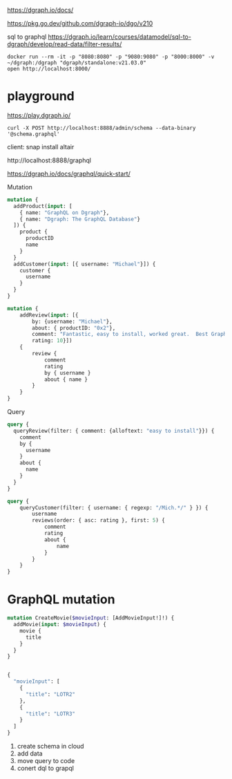 https://dgraph.io/docs/

https://pkg.go.dev/github.com/dgraph-io/dgo/v210

sql to graphql
https://dgraph.io/learn/courses/datamodel/sql-to-dgraph/develop/read-data/filter-results/


```shell
docker run --rm -it -p "8080:8080" -p "9080:9080" -p "8000:8000" -v ~/dgraph:/dgraph "dgraph/standalone:v21.03.0"
open http://localhost:8000/
```

# playground
https://play.dgraph.io/

```shell
curl -X POST http://localhost:8888/admin/schema --data-binary '@schema.graphql'
```

client:
snap install altair



http://localhost:8888/graphql

https://dgraph.io/docs/graphql/quick-start/

Mutation
```graphql
mutation {
  addProduct(input: [
    { name: "GraphQL on Dgraph"},
    { name: "Dgraph: The GraphQL Database"}
  ]) {
    product {
      productID
      name
    }
  }
  addCustomer(input: [{ username: "Michael"}]) {
    customer {
      username
    }
  }
}
```
```graphql
mutation {
    addReview(input: [{
        by: {username: "Michael"},
        about: { productID: "0x2"},
        comment: "Fantastic, easy to install, worked great.  Best GraphQL server available",
        rating: 10}])
    {
        review {
            comment
            rating
            by { username }
            about { name }
        }
    }
}
```

Query
```graphql
query {
  queryReview(filter: { comment: {alloftext: "easy to install"}}) {
    comment
    by {
      username
    }
    about {
      name
    }
  }
}
```

```graphql
query {
    queryCustomer(filter: { username: { regexp: "/Mich.*/" } }) {
        username
        reviews(order: { asc: rating }, first: 5) {
            comment
            rating
            about {
                name
            }
        }
    }
}
```

# GraphQL mutation
```graphql
mutation CreateMovie($movieInput: [AddMovieInput!]!) {
  addMovie(input: $movieInput) {
    movie {
      title
    }
  }
}


{
  "movieInput": [
    {
      "title": "LOTR2"
    },
    {
      "title": "LOTR3"
    }
  ]
}
```


1) create schema in cloud
2) add data
3) move query to code
4) conert dql to grapql